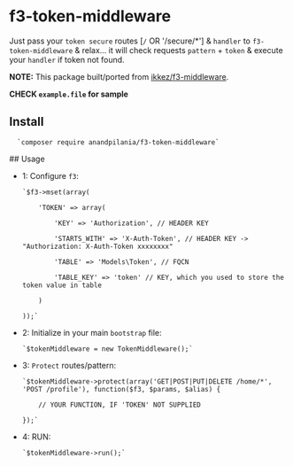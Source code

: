 # f3-token-middleware

Just pass your `token secure` routes [`/` OR '/secure/*'] & `handler` to `f3-token-middleware` & relax... it will check requests `pattern` + `token` & execute your `handler` if token not found.

**NOTE:** This package built/ported from [ikkez/f3-middleware](https://github.com/ikkez/f3-middleware).

**CHECK `example.file` for sample**

## Install

      `composer require anandpilania/f3-token-middleware`


## Usage

- 1: Configure `f3`:

      `$f3->mset(array(
      
          'TOKEN' => array(
          
              'KEY' => 'Authorization', // HEADER KEY
              
              'STARTS_WITH' => 'X-Auth-Token', // HEADER KEY -> "Authorization: X-Auth-Token xxxxxxxx"
              
              'TABLE' => 'Models\Token', // FQCN
              
              'TABLE_KEY' => 'token' // KEY, which you used to store the token value in table
              
          )
          
      ));`
      
- 2: Initialize in your main `bootstrap` file:

      `$tokenMiddleware = new TokenMiddleware();`
      
      
- 3: `Protect` routes/pattern:

      `$tokenMiddleware->protect(array('GET|POST|PUT|DELETE /home/*', 'POST /profile'), function($f3, $params, $alias) {
      
          // YOUR FUNCTION, IF 'TOKEN' NOT SUPPLIED
          
      });`
      
      
- 4: RUN:

      `$tokenMiddleware->run();`
